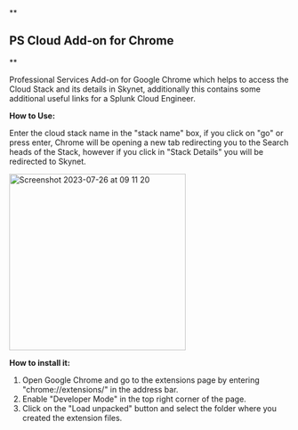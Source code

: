 **

## PS Cloud Add-on for Chrome

**

Professional Services Add-on for Google Chrome which helps to access the Cloud Stack and its details in Skynet, additionally this contains some additional useful links for a Splunk Cloud Engineer.

**How to Use:**

Enter the cloud stack name in the "stack name" box, if you click on "go" or press enter, Chrome will be opening a new tab redirecting you to the Search heads of the Stack, however if you click in "Stack Details" you will be redirected to Skynet.

<img width="317" alt="Screenshot 2023-07-26 at 09 11 20" src="https://github.com/LaCabro/PS-Cloud-Add-on-for-Chrome/assets/92390548/cfd63893-41ab-4d63-b59a-94b7fe97e931">

**How to install it:**

1.  Open Google Chrome and go to the extensions page by entering "chrome://extensions/" in the address bar.
2.  Enable "Developer Mode" in the top right corner of the page.
3.  Click on the "Load unpacked" button and select the folder where you created the extension files.

